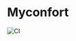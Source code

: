 # Myconfort

![CI](https://github.com/htconfort/facturation-MYconfortdu-20-07-2025/actions/workflows/ci.yml/badge.svg)
